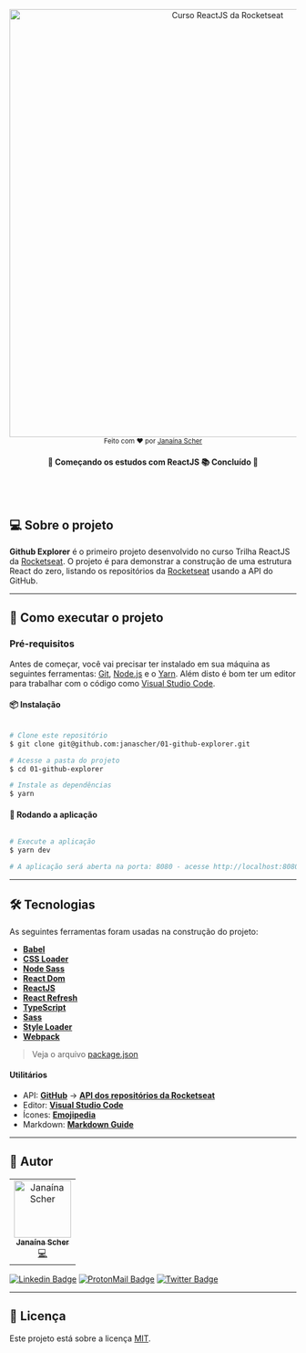 <p align="center">
    <img alt="Curso ReactJS da Rocketseat" title="#CursoReactJSdaRocketseat" src="https://user-images.githubusercontent.com/79182711/148577891-14bd8e74-6644-4373-bc00-2890051789fb.PNG" width="750">
    <br>
    <sub> Feito com ❤️ por <a href="https://github.com/janascher">Janaína Scher</a></sub>
</p>

<h4 align="center"> 
	🚧  Começando os estudos com ReactJS 📚 Concluído 🚧
</h4>
<br></br>

## 💻 Sobre o projeto

**Github Explorer** é o primeiro projeto desenvolvido no curso Trilha ReactJS da [Rocketseat](https://github.com/rocketseat).
O projeto é para demonstrar a construção de uma estrutura React do zero, listando os repositórios da [Rocketseat](https://github.com/rocketseat) usando a API do GitHub.

---
## 🚀 Como executar o projeto

### Pré-requisitos

Antes de começar, você vai precisar ter instalado em sua máquina as seguintes ferramentas:
[Git](https://git-scm.com), [Node.js](https://nodejs.org/en/) e o [Yarn](https://classic.yarnpkg.com/en/).
Além disto é bom ter um editor para trabalhar com o código como [Visual Studio Code](https://code.visualstudio.com/).

#### 📦 Instalação

```bash

# Clone este repositório
$ git clone git@github.com:janascher/01-github-explorer.git

# Acesse a pasta do projeto
$ cd 01-github-explorer

# Instale as dependências
$ yarn

```

#### 🧭 Rodando a aplicação

```bash

# Execute a aplicação
$ yarn dev

# A aplicação será aberta na porta: 8080 - acesse http://localhost:8080/ para visualizar no navegador.

```

---
## 🛠 Tecnologias

As seguintes ferramentas foram usadas na construção do projeto:

- **[Babel](https://babeljs.io/)**
- **[CSS Loader](https://webpack.js.org/loaders/css-loader/)**
- **[Node Sass](https://github.com/sass/node-sass)**
- **[React Dom](https://pt-br.reactjs.org/docs/react-dom.html)**
- **[ReactJS](https://reactjs.org/)**
- **[React Refresh](https://github.com/pmmmwh/react-refresh-webpack-plugin)**
- **[TypeScript](https://www.typescriptlang.org/)**
- **[Sass](https://sass-lang.com/)**
- **[Style Loader](https://webpack.js.org/loaders/style-loader/)**
- **[Webpack](https://webpack.js.org/)**

> Veja o arquivo [package.json](https://github.com/janascher/01-github-explorer/blob/main/package.json)

#### **Utilitários**

- API: **[GitHub](https://docs.github.com/pt/rest/guides/getting-started-with-the-rest-api)** → **[API dos repositórios da Rocketseat](https://api.github.com/orgs/rocketseat/repos)**
- Editor: **[Visual Studio Code](https://code.visualstudio.com/)**
- Ícones: **[Emojipedia](https://emojipedia.org/)**
- Markdown: **[Markdown Guide](https://www.markdownguide.org/)**

---

## 🦸 Autor

<table>
	<tr>
		<td align="center">
			<a href="https://github.com/janascher">
				<img src="https://avatars.githubusercontent.com/u/79182711?v=4" width="100px;" alt="Janaína Scher"/>
				<br />
				<sub>
					<b>Janaína Scher</b>
				</sub>
			</a>
			<br />
			<a href="https://github.com/janascher/01-github-explorer/commits?author=janascher" title="Code">💻</a>
		</td>
	</tr>
</table>

[![Linkedin Badge](https://img.shields.io/badge/LinkedIn-0077B5?style=for-the-badge&logo=linkedin&logoColor=white)](https://www.linkedin.com/in/janainascher/) 
[![ProtonMail Badge](https://img.shields.io/badge/ProtonMail-8B89CC?style=for-the-badge&logo=protonmail&logoColor=white)](mailto:janainascher@protonmail.com)
[![Twitter Badge](https://img.shields.io/badge/Twitter-1DA1F2?style=for-the-badge&logo=twitter&logoColor=white)](https://twitter.com/janascher)

---

## 📝 Licença

Este projeto está sobre a licença [MIT](./LICENSE).